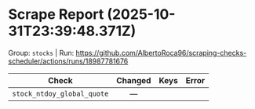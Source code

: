# Scrape Report (2025-10-31T23:39:48.371Z)

Group: `stocks`  |  Run: https://github.com/AlbertoRoca96/scraping-checks-scheduler/actions/runs/18987781676

| Check | Changed | Keys | Error |
|---|:---:|:--|:--|
| `stock_ntdoy_global_quote` | — |  |  |
